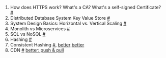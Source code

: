 1. How does HTTPS work? What's a CA? What's a self-signed Certificate? [#](https://www.youtube.com/watch?v=T4Df5_cojAs)
2. Distributed Database System Key Value Store [#](https://www.youtube.com/watch?v=rnZmdmlR-2M)
3. System Design Basics: Horizontal vs. Vertical Scaling [#](https://www.youtube.com/watch?v=xpDnVSmNFX0)
4. Monolith vs Microservices [#](https://www.youtube.com/watch?v=qYhRvH9tJKw)
5. SQL vs NoSQL [#](https://www.youtube.com/watch?v=xQnIN9bW0og)
6. Hashing [#](https://www.interviewcake.com/concept/python/hashing?)
7. Consistent Hashing [#](https://www.youtube.com/watch?v=zaRkONvyGr8&pbjreload=10), [better](https://www.youtube.com/watch?v=bBK_So1u9ew) [better](https://www.interviewcake.com/concept/java/consistent-hashing)
8. CDN [#](https://www.youtube.com/watch?v=Bsq5cKkS33I) [better: push & pull](https://www.youtube.com/watch?v=nle1q0qSYmA)
